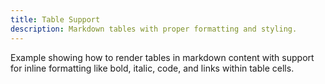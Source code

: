 ```yaml
---
title: Table Support
description: Markdown tables with proper formatting and styling.
---
```


Example showing how to render tables in markdown content with support for inline formatting like bold, italic, code, and links within table cells.
